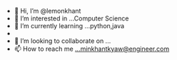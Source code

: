 - 👋 Hi, I’m @lemonkhant
- 👀 I’m interested in ...Computer Science
- 🌱 I’m currently learning ...python,java
- 
- 💞️ I’m looking to collaborate on ...
- 📫 How to reach me ...minkhantkyaw@engineer.com

<!---
lemonkhant/lemonkhant is a ✨ special ✨ repository because its `README.md` (this file) appears on your GitHub profile.
You can click the Preview link to take a look at your changes.
--->
